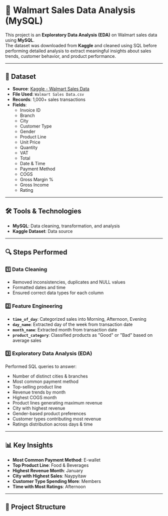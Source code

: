 # 🛒 Walmart Sales Data Analysis (MySQL)

This project is an **Exploratory Data Analysis (EDA)** on Walmart sales data using **MySQL**.  
The dataset was downloaded from **Kaggle** and cleaned using SQL before performing detailed analysis to extract meaningful insights about sales trends, customer behavior, and product performance.

---

## 📂 Dataset

- **Source**: [Kaggle - Walmart Sales Data](https://www.kaggle.com/)
- **File Used**: `Walmart Sales Data.csv`
- **Records**: 1,000+ sales transactions
- **Fields**:
  - Invoice ID
  - Branch
  - City
  - Customer Type
  - Gender
  - Product Line
  - Unit Price
  - Quantity
  - VAT
  - Total
  - Date & Time
  - Payment Method
  - COGS
  - Gross Margin %
  - Gross Income
  - Rating

---

## 🛠 Tools & Technologies

- **MySQL**: Data cleaning, transformation, and analysis
- **Kaggle Dataset**: Data source

---

## 🔍 Steps Performed

### 1️⃣ Data Cleaning
- Removed inconsistencies, duplicates and NULL values
- Formatted dates and time
- Ensured correct data types for each column

### 2️⃣ Feature Engineering
- **`time_of_day`**: Categorized sales into Morning, Afternoon, Evening
- **`day_name`**: Extracted day of the week from transaction date
- **`month_name`**: Extracted month from transaction date
- **`product_category`**: Classified products as "Good" or "Bad" based on average sales

### 3️⃣ Exploratory Data Analysis (EDA)
Performed SQL queries to answer:
- Number of distinct cities & branches
- Most common payment method
- Top-selling product line
- Revenue trends by month
- Highest COGS month
- Product lines generating maximum revenue
- City with highest revenue
- Gender-based product preferences
- Customer types contributing most revenue
- Ratings distribution across days & time

---

## 📊 Key Insights

- **Most Common Payment Method**: E-wallet
- **Top Product Line**: Food & Beverages
- **Highest Revenue Month**: January
- **City with Highest Sales**: Naypyitaw
- **Customer Type Spending More**: Members
- **Time with Most Ratings**: Afternoon

---

## 📁 Project Structure

